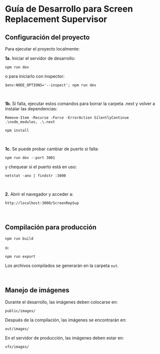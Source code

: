 # Guía de Desarrollo para Screen Replacement Supervisor

## Configuración del proyecto

Para ejecutar el proyecto localmente:

**1a.** Iniciar el servidor de desarrollo:
   ```
   npm run dev
   ```
   o para iniciarlo con inspector:
   ```
   $env:NODE_OPTIONS='--inspect'; npm run dev
   ```  

<br />


**1b.** Si falla, ejecutar estos comandos para borrar la carpeta .next y volver a instalar las dependencias:
   ```
   Remove-Item -Recurse -Force -ErrorAction SilentlyContinue .\node_modules, .\.next
   ```
   ```
   npm install
   ```

<br />


**1c.** Se puede probar cambiar de puerto si falla:
   ```
   npm run dev --port 3001
   ```
   y chequear si el puerto está en uso:
   ```
   netstat -ano | findstr :3000
   ```  

<br />


**2.** Abrir el navegador y acceder a:
   ```
   http://localhost:3000/ScreenRepSup
   ```

<br />


## Compilación para producción
   ```
   npm run build
   ```
   o:
   ```
   npm run export
   ```
Los archivos compilados se generarán en la carpeta `out`.

<br />


## Manejo de imágenes

Durante el desarrollo, las imágenes deben colocarse en:
  ```
  public/images/
  ```

Después de la compilación, las imágenes se encontrarán en:
  ```
  out/images/
  ```

En el servidor de producción, las imágenes deben estar en:
  ```
  vfx/images/
  ```
